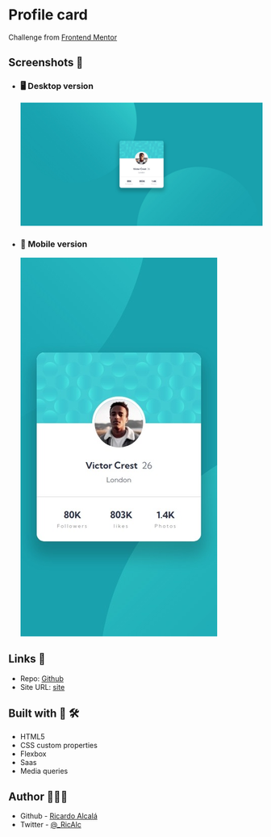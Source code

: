 # Profile card

Challenge from [Frontend Mentor](https://www.frontendmentor.io/)

## Screenshots 📸

- ### 🖥️ Desktop version
  ![img](./screenshots/pf-card.jpeg)
- ### 📱 Mobile version
  ![img](./screenshots/pf-card_mob.jpeg)

## Links 🔗

- Repo: [Github](https://github.com/RicAlc/Portfolio/tree/main/Front-end/ProfileCardComponent)
- Site URL: [site](https://ricalc.github.io/Portfolio/Front-end/ProfileCardComponent/profile-card.html)

## Built with 🧰 🛠️

- HTML5
- CSS custom properties
- Flexbox
- Saas
- Media queries

## Author 🧑🏽‍💻

- Github - [Ricardo Alcalá](https://www.github.com/RicAlc)
- Twitter - [@\_RicAlc](https://twitter.com/_RicAlc)
